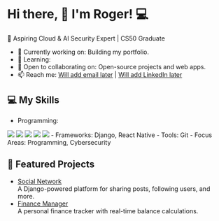 # Hi there, 👋 I'm Roger! 💻

🌟 Aspiring Cloud & AI Security Expert | CS50 Graduate

- 🔭 Currently working on: Building my portfolio.
- 🌱 Learning: 
- 👯 Open to collaborating on: Open-source projects and web apps.
- 📫 Reach me: [Will add email later](mailto:email@example.com) | [Will add LinkedIn later](https://linkedin.com/in/yourprofile)

## 💻 My Skills
- Programming: 
<span> 
  <img src="https://img.shields.io/badge/HTML5-E34F26?style=for-the-badge&logo=html5&logoColor=white">
  <img src="https://img.shields.io/badge/CSS3-1572B6?style=for-the-badge&logo=css3&logoColor=white">
  <img src="https://img.shields.io/badge/JavaScript-F7DF1E?style=for-the-badge&logo=javascript&logoColor=black">
  <img src="https://img.shields.io/badge/C-00599C?style=for-the-badge&logo=c&logoColor=white">
  <img src="https://img.shields.io/badge/PHP-777BB4?style=for-the-badge&logo=php&logoColor=white">
</span>
- Frameworks: Django, React Native
- Tools: Git
- Focus Areas: Programming, Cybersecurity

## 🌟 Featured Projects
- [Social Network](https://github.com/yourusername/social-network)  
  A Django-powered platform for sharing posts, following users, and more.
- [Finance Manager](https://github.com/yourusername/finance-manager)  
  A personal finance tracker with real-time balance calculations.
 
